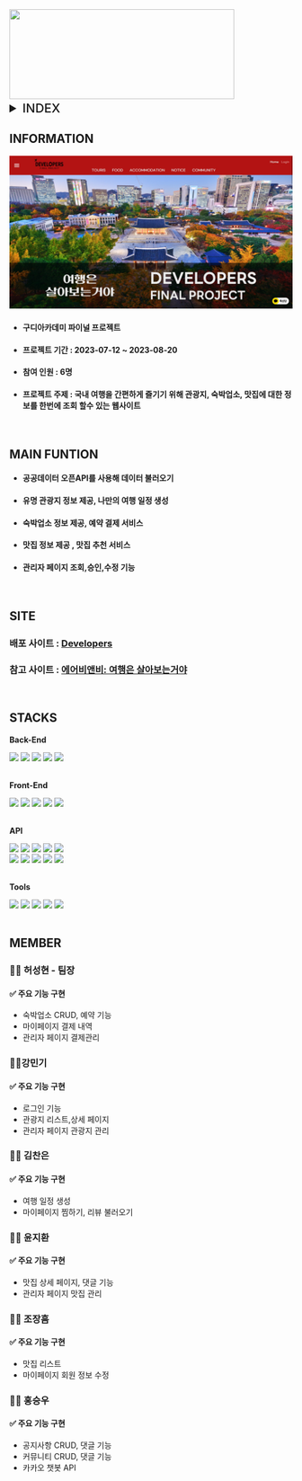 <img src="http://14.36.141.71:10005/developers_finalproject/images/common/logo.png" style="width:400px; height:160px;"/>

<details>
 <summary style="font-size:22px; font-weight:500;">INDEX</summary>

> #### INFORMATION
>
> #### MAIN FUNCTION
>
> #### SITE
>
> #### STACKS
>
> #### MEMBER

</details>

## INFORMATION

<img src="https://github.com/HSH-1616/FinalProject_Developers/blob/main/developers_finalproject/src/test/readme.JPG"/>

- #### 구디아카데미 파이널 프로젝트
- #### 프로젝트 기간 : 2023-07-12 ~ 2023-08-20
- #### 참여 인원 : 6명
- #### 프로젝트 주제 : 국내 여행을 간편하게 즐기기 위해 관광지, 숙박업소, 맛집에 대한 정보를 한번에 조회 할수 있는 웹사이트

<br>

## MAIN FUNTION

- #### 공공데이터 오픈API를 사용해 데이터 불러오기
- #### 유명 관광지 정보 제공, 나만의 여행 일정 생성
- #### 숙박업소 정보 제공, 예약 결제 서비스
- #### 맛집 정보 제공 , 맛집 추천 서비스
- #### 관리자 페이지 조회,승인,수정 기능

<br>

## SITE

### 배포 사이트 : [Developers](http://14.36.141.71:10005/developers_finalproject/)

### 참고 사이트 : [에어비앤비: 여행은 살아보는거야](https://www.airbnb.co.kr/)

<br>

## STACKS

**Back-End**

<div>
<img src="https://img.shields.io/badge/java-007396?style=for-the-badge&logo=java&logoColor=white">
<img src="https://img.shields.io/badge/Oracle-F80000?style=for-the-badge&logo=Oracle&logoColor=white"> 
<img src="https://img.shields.io/badge/spring boot-6DB33F?style=for-the-badge&logo=spring boot&logoColor=white">
<img src="https://img.shields.io/badge/apache tomcat-F8DC75?style=for-the-badge&logo=apachetomcat&logoColor=black">
<img src="https://img.shields.io/badge/jsp-007396?style=for-the-badge&logo=java&logoColor=black">
</div>
<br>

**Front-End**

<div>
<img src="https://img.shields.io/badge/html5-E34F26?style=for-the-badge&logo=html5&logoColor=white">
<img src="https://img.shields.io/badge/css-1572B6?style=for-the-badge&logo=css3&logoColor=white"> 
<img src="https://img.shields.io/badge/javascript-F7DF1E?style=for-the-badge&logo=javascript&logoColor=black"> 
<img src="https://img.shields.io/badge/jquery-0769AD?style=for-the-badge&logo=jquery&logoColor=white">
<img src="https://img.shields.io/badge/bootstrap-7952B3?style=for-the-badge&logo=bootstrap&logoColor=white">
</div>
<br>

**API**

<div>
<img src="https://img.shields.io/badge/kakao login-FFCD00?style=for-the-badge&logo=kakao&logoColor=black">
<img src="https://img.shields.io/badge/kakao map-FFCD00?style=for-the-badge&logo=kakao&logoColor=black">
<img src="https://img.shields.io/badge/kakao message-FFCD00?style=for-the-badge&logo=kakao&logoColor=black">
<img src="https://img.shields.io/badge/kakao pay-FFCD00?style=for-the-badge&logo=kakao&logoColor=black">
<img src="https://img.shields.io/badge/kakao chat-FFCD00?style=for-the-badge&logo=kakao&logoColor=black">
<br>
<img src="https://img.shields.io/badge/naver login-03C75A?style=for-the-badge&logo=naver&logoColor=white">
<img src="https://img.shields.io/badge/google login-4285F4?style=for-the-badge&logo=google&logoColor=black">
<img src="https://img.shields.io/badge/werather API-2C39BD?style=for-the-badge&logo=
cloudways&logoColor=white">
<img src="https://img.shields.io/badge/inisis pay-B31312?style=for-the-badge&logo=&logoColor=black">
<img src="https://img.shields.io/badge/공공데이터 API-B31312?style=for-the-badge&logo=&logoColor=white">
</div>

</br>

**Tools**

<div>
<img src="https://img.shields.io/badge/visual studio-5c2d91?style=for-the-badge&logo=visual studio&logoColor=white">
<img src="https://img.shields.io/badge/spring tool suite-6DB33F?style=for-the-badge&logo=spring boot&logoColor=white">
<img src="https://img.shields.io/badge/github-181717?style=for-the-badge&logo=github&logoColor=white">
<img src="https://img.shields.io/badge/notion-000000?style=for-the-badge&logo=notion&logoColor=white">
<img src="https://img.shields.io/badge/erd cloud-2C39BD?style=for-the-badge&logo=
googlecloud&logoColor=white">
</div>

<br>

## MEMBER

### 🙎‍♂️ 허성현 - 팀장

#### ✅ 주요 기능 구현

- 숙박업소 CRUD, 예약 기능
- 마이페이지 결제 내역
- 관리자 페이지 결제관리

### 🙎‍♂️강민기

#### ✅ 주요 기능 구현

- 로그인 기능
- 관광지 리스트,상세 페이지
- 관리자 페이지 관광지 관리

### 🙎‍♂️ 김찬은

#### ✅ 주요 기능 구현

- 여행 일정 생성
- 마이페이지 찜하기, 리뷰 불러오기

### 🙎‍♂️ 윤지환

#### ✅ 주요 기능 구현

- 맛집 상세 페이지, 댓글 기능
- 관리자 페이지 맛집 관리

### 🙎‍♂️ 조장흠

#### ✅ 주요 기능 구현

- 맛집 리스트
- 마이페이지 회원 정보 수정

### 🙎‍♂️ 홍승우

#### ✅ 주요 기능 구현

- 공지사항 CRUD, 댓글 기능
- 커뮤니티 CRUD, 댓글 기능
- 카카오 챗봇 API
